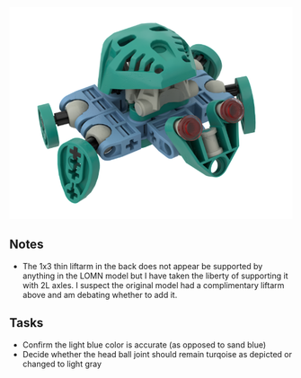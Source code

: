 ![](turtle.png)

Notes
-----
* The 1x3 thin liftarm in the back does not appear be supported by anything in the LOMN model but I have taken the liberty of supporting it with 2L axles. I suspect the original model had a complimentary liftarm above and am debating whether to add it.

Tasks
-----
* Confirm the light blue color is accurate (as opposed to sand blue)
* Decide whether the head ball joint should remain turqoise as depicted or changed to light gray
